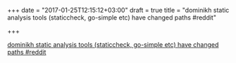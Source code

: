 +++
date = "2017-01-25T12:15:12+03:00"
draft = true
title = "dominikh static analysis tools (staticcheck, go-simple etc) have changed paths  #reddit"

+++

<p><a href="https://t.co/jbqDeFhMXZ">dominikh static analysis tools (staticcheck, go-simple etc) have changed paths  #reddit</a></p>
